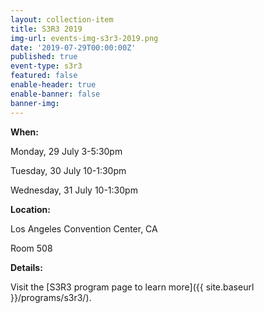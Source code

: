 ```yaml
---
layout: collection-item
title: S3R3 2019
img-url: events-img-s3r3-2019.png
date: '2019-07-29T00:00:00Z'
published: true
event-type: s3r3
featured: false
enable-header: true
enable-banner: false
banner-img:
---
```

**When:**

Monday, 29 July 3-5:30pm

Tuesday, 30 July 10-1:30pm

Wednesday, 31 July 10-1:30pm

**Location:** 

Los Angeles Convention Center, CA

Room 508

**Details:** 

Visit the [S3R3 program page to learn more]({{ site.baseurl }}/programs/s3r3/).

